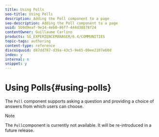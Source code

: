 ```yaml
---
title: Using Polls
seo-title: Using Polls
description: Adding the Poll component to a page
seo-description: Adding the Poll component to a page
uuid: 5b9d9eaf-9e14-4eb0-86f7-444d38878f24
contentOwner: Guillaume Carlino
products: SG_EXPERIENCEMANAGER/6.4/COMMUNITIES
topic-tags: authoring
content-type: reference
discoiquuid: d87dd787-d39a-43c5-9e65-09ee2107e60d
index: y
internal: n
snippet: y
---
```


# Using Polls{#using-polls}

The `Poll` component supports asking a question and providing a choice of answers from which users can choose.

>[!NOTE]
>
>The `Poll`component is currently not available. It will be re-introduced in a future release.

